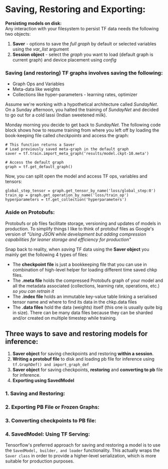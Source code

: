 # Saving, Restoring and Exporting:

**Persisting models on disk:**  
Any interaction with your filesystem to persist TF data needs the following two objects:
1. **Saver** - options to save the *full graph* by default or selected variables using the *var_list* argument
2. **Session object** - select the *graph* you want to load (default graph is current graph) and device placement using *config*

### Saving (and restoring) TF graphs involves saving the following:
  * Graph Ops and Variables 
  * Meta-data like weights 
  * Collections like hyper-parameters - learning rates, optimizer

Assume we're working with a hypothetical architecture called *SundayNet*. On a Sunday afternoon, you halted the training of *SundayNet* and decided to go out for a cold lassi (Indian sweetened milk). 

Monday morning you decide to get back to *SundayNet*. The following code block shows how to resume training from where you left off by loading the book-keeping file called *checkpoints* and access the graph:
```
# This function returns a Saver
# Load previously saved meta-graph in the default graph
saver = tf.train.import_meta_graph(‘results/model.ckpt-10.meta')

# Access the default graph
graph = tf.get_default_graph()
```
Now, you can split open the model and access TF ops, variables and tensors:
```
global_step_tensor = graph.get_tensor_by_name('loss/global_step:0')
train_op = graph.get_operation_by_name('loss/train_op')
hyperparameters = tf.get_collection('hyperparameters')
```

### Aside on Protobufs:
Protobufs or pb files facilitate storage, versioning and updates of models in production. To simplify things I like to think of protobuf files as Google's version of *"Using JSON while development but adding compression capabilities for leaner storage and efficiency for production"*

Snap back to reality, when *saving* TF data using the **Saver object** you mainly get the following 4 types of files:
 * The **checkpoint file** is just a bookkeeping file that you can use in combination of high-level helper for loading different time saved chkp files.
 * The **.meta file** holds the compressed Protobufs graph of your model and all the metadata associated (collections, learning rate, operations, etc.) *so you can retrain it*
 * The **.index file** holds an immutable key-value table linking a serialised tensor name and where to find its data in the chkp.data files
 * The **.data files** hold the data (weights) itself (this one is usually quite big in size). There can be many data files because they can be sharded and/or created on multiple timestep while training.

## Three ways to save and restoring models for inference:  

1. **Saver object** for saving checkpoints and restoring **within a session**. 
2. **Writing a protobuf file** to disk and loading pb file for inference using ```tf.GraphDef() and import_graph_def```
3. **Saver object** for saving checkpoints, **restoring** and **converting to pb** file for inference.
4. **Exporting using SavedModel**

### 1. Saving and Restoring:

### 2. Exporting PB File or Frozen Graphs:

### 3. Converting checkpoints to PB file: 

### 4. SavedModel: Using TF Serving:

Tensorflow's preferred approach for saving and restoring a model is to use the ```SavedModel, builder, and loader``` functionality. This actually wraps the ```Saver class``` in order to provide a higher-level serialization, which is more suitable for production purposes.
